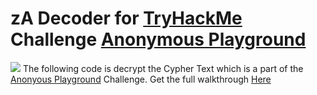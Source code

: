 # zA Decoder for [TryHackMe](https://tryhackme.com) Challenge [Anonymous Playground](https://tryhackme.com/room/anonymousplayground)
![](https://github.com/whokilleddb/Anonymous-Playground/tree/master/Images/Header.png)
The following code is decrypt the Cypher Text which is a part of the [Anonyous Playground](https://tryhackme.com/room/anonymousplayground) Challenge. Get the full walkthrough [Here](https://medium.com/@whokilleddb)



